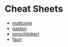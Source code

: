 # Cheat Sheets

- [mattcone](https://gist.github.com/mattcone/ec8057127a0ff2e0b45d2cde14355b2a)
- [gaston](https://cheatography.com/gaston/cheat-sheets/json/)
- [jonschlinkert](https://gist.github.com/jonschlinkert/5170877)
- [faun](https://medium.com/faun/yaml-to-json-cheatsheet-c3ac3ef519b8)
